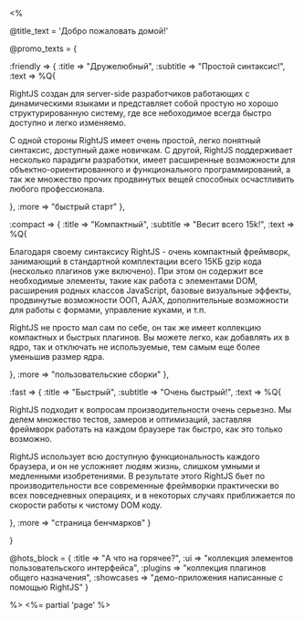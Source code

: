 <%

@title_text = 'Добро пожаловать домой!'

@promo_texts = {

  :friendly => {
    :title    => "Дружелюбный",
    :subtitle => "Простой синтаксис!",
    :text     => %Q{
      <p>
        RightJS создан для server-side разработчиков работающих с динамическими языками и
        представляет собой простую но хорошо структурированную систему, где все небоходимое
        всегда быстро доступно и легко изменяемо.
      </p>
      <p>
        С одной стороны RightJS имеет очень простой, легко понятный синтаксис, доступный
        даже новичкам. С другой, RightJS поддерживает несколько парадигм разработки,
        имеет расширенные возможности для объектно-ориентированного и функционального
        программирований, а так же множество прочих продвинутых вещей способных осчастливить
        любого профессионала.
      </p>
    },
    :more     => "быстрый старт"
  },

  :compact => {
    :title    => "Компактный",
    :subtitle => "Весит всего 15k!",
    :text     => %Q{
      <p>
        Благодаря своему синтаксису RightJS - очень компактный фреймворк, занимающий
        в стандартной комплектации всего 15КБ gzip кода (несколько плагинов уже включено). При этом
        он содержит все необходимые элементы, такие как работа с элементами DOM, расширения
        родных классов JavaScript, базовые визуальные эффекты, продвинутые возможности ООП,
        AJAX, дополнительные возможности для работы с формами, управление куками, и т.п.
      </p>
      <p>
        RightJS не просто мал сам по себе, он так же имеет коллекцию компактных и быстрых
        плагинов. Вы можете легко, как добавлять их в ядро, так и отключать не используемые,
        тем самым еще более уменьшив размер ядра.
      </p>
    },
    :more     => "пользовательские сборки"
  },

  :fast => {
    :title    => "Быстрый",
    :subtitle => "Очень быстрый!",
    :text     => %Q{
      <p>
        RightJS подходит к вопросам производительности очень серьезно. Мы делем
        множество тестов, замеров и оптимизаций, заставляя фреймворк работать на каждом
        браузере так быстро, как это только возможно.
      </p>
      <p>
        RightJS использует всю доступную функциональность каждого браузера, и он
        не усложняет людям жизнь, слишком умными и медленными изобретениями. В результате
        этого RightJS бьет по производительности все современные фреймворки практически
        во всех повседневных операциях, и в некоторых случаях приближается по скорости работы
        к чистому DOM коду.
      </p>
    },
    :more     => "страница бенчмарков"
  }

}

@hots_block = {
  :title     => "А что на горячее?",
  :ui        => "коллекция элементов пользовательского интерфейса",
  :plugins   => "коллекция плагинов общего назначения",
  :showcases => "демо-приложения написанные с помощью RightJS"
}


%>
<%= partial 'page' %>

